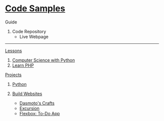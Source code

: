 # [Code Samples](https://github.com/visibly0ptimistic/Codecademy)

Guide

1. Code Repository
    - Live Webpage

---

[Lessons](https://github.com/visibly0ptimistic/Codecademy/tree/main/Lessons)

1. [Computer Science with Python](https://github.com/visibly0ptimistic/Codecademy/tree/main/Lessons/CS_Python)
2. [Learn PHP](https://github.com/visibly0ptimistic/Codecademy/tree/main/Lessons/Learn_PHP)

[Projects](https://github.com/visibly0ptimistic/Codecademy/tree/main/Projects)

1. [Python](https://github.com/visibly0ptimistic/Codecademy/tree/main/Projects/Python)

2. [Build Websites](https://github.com/visibly0ptimistic/Codecademy/tree/main/Projects/Build%20Websites)
    - [Dasmoto's Crafts](https://visibly0ptimistic.github.io/Codecademy/Projects/Build%20Websites/Dasmoto's%20Crafts)
    - [Excursion](https://visibly0ptimistic.github.io/Codecademy/Projects/Build%20Websites/Excursion)
    - [Flexbox: To-Do App](https://visibly0ptimistic.github.io/Codecademy/Projects/Build%20Websites/Flexbox:%20To-Do%20App)
